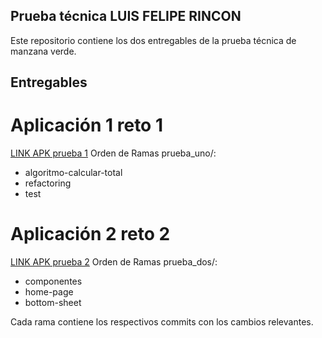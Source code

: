 ## Prueba técnica LUIS FELIPE RINCON 
 
Este repositorio contiene los dos entregables de la prueba técnica de manzana verde.
 
## **Entregables**
# Aplicación 1 reto 1

[LINK APK prueba 1](https://drive.google.com/file/d/1gPCz4OIgW5jmXV7mrnZJOzdSdZXswOS6/view?usp=sharing)
Orden de Ramas prueba_uno/:
- algoritmo-calcular-total
- refactoring
- test

# Aplicación 2 reto 2
[LINK APK prueba 2](https://drive.google.com/file/d/1mtssig6USZwvWP1Ts3x0XOCkCKVZ91Fp/view?usp=sharing)
Orden de Ramas prueba_dos/:
- componentes
- home-page
- bottom-sheet

Cada rama contiene los respectivos commits con los cambios relevantes.
